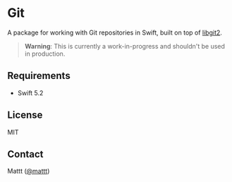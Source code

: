 # Git

A package for working with Git repositories in Swift,
built on top of [libgit2](https://libgit2.org).

> **Warning**:
> This is currently a work-in-progress and shouldn't be used in production.

## Requirements

- Swift 5.2

## License

MIT

## Contact

Mattt ([@mattt](https://twitter.com/mattt))
